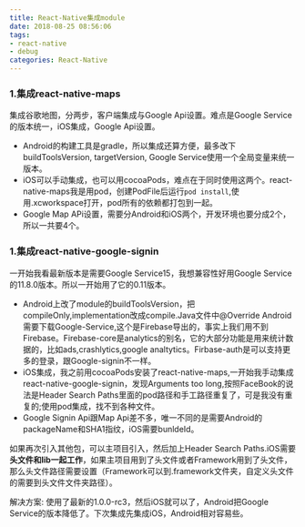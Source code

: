 ```yaml
---
title: React-Native集成module
date: 2018-08-25 08:56:06
tags:
- react-native
- debug
categories: React-Native
---
```


### 1.集成react-native-maps
集成谷歌地图，分两步，客户端集成与Google Api设置。难点是Google Service的版本统一，iOS集成，Google Api设置。

- Android的构建工具是gradle，所以集成还算方便，最多改下buildToolsVersion, targetVersion, Google Service使用一个全局变量来统一版本。
- iOS可以手动集成，也可以用cocoaPods，难点在于同时使用这两个。react-native-maps我是用pod，创建PodFile后运行`pod install`,使用.xcworkspace打开，pod所有的依赖都打包到一起。
- Google Map APi设置，需要分Android和iOS两个，开发环境也要分成2个，所以一共要4个。

### 1.集成react-native-google-signin
一开始我看最新版本是需要Google Service15，我想兼容性好用Google Service的11.8.0版本。所以一开始用了它的0.11版本。
- Android上改了module的buildToolsVersion，把compileOnly,implementation改成compile.Java文件中@Override
Android需要下载Google-Service,这个是Firebase导出的，事实上我们用不到Firebase。Firebase-core是analytics的别名，它的大部分功能是用来统计数据的，比如ads,crashlytics,google analtytics。Firbase-auth是可以支持更多的登录，跟Google-signin不一样。
- iOS集成，我之前用cocoaPods安装了react-native-maps,一开始我手动集成react-native-google-signin，发现Arguments too long,按照FaceBook的说法是Header Search Paths里面的pod路径和手工路径重复了，可是我没有重复的;使用pod集成，找不到各种文件。
- Google Signin Api跟Map Api差不多，唯一不同的是需要Android的packageName和SHA1指纹，iOS需要bunldeId。

如果再次引入其他包，可以主项目引入，然后加上Header Search Paths.iOS需要**头文件和lib一起工作**，如果主项目用到了头文件或者Framework用到了头文件，那么头文件路径需要设置（Framework可以到.framework文件夹，自定义头文件的需要到头文件文件夹路径）。

解决方案: 使用了最新的1.0.0-rc3，然后iOS就可以了，Android把Google Service的版本降低了。下次集成先集成iOS，Android相对容易些。

<!-- more -->
